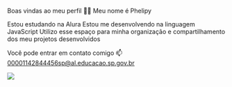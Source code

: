 Boas vindas ao meu perfil 💙💙
Meu nome é Phelipy

Estou estudando na Alura
Estou me desenvolvendo na linguagem JavaScript
Utilizo esse espaço para minha organização e compartilhamento dos meu projetos desenvolvidos


Você pode entrar em contato comigo 📫
00001142844456sp@al.educacao.sp.gov.br

![](https://media1.tenor.com/m/0k8-Y_gWzPMAAAAd/forza-horizon3-mclaren650s-coupe.gif)
